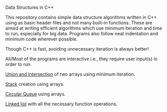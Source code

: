 Data Structures in C++

This repository contains simple data structure algorithms written in C++ using as basic header files and not many built-in functions.
These are aimed at writing efficient algorithms which use minimum iteration and time to run, especially for big data. Programs also follow neat indentation and minimum code wherever possible.

Though C++ is fast, avoiding unnecessary iteration is always better!

All/Most of the programs are interactive i.e., they require user input(s) in order to run.

[Union and Intersection](https://github.com/IAmAFo0l/CPP/blob/master/union_intersection.cpp) of two arrays using minimum iteration.

[Stack](https://github.com/IAmAFo0l/CPP/blob/master/stack.cpp) creation using arrays.

[Circular Queue](https://github.com/IAmAFo0l/CPP/blob/master/cirqueuelar.cpp) using  arrays.

[Linked list](https://github.com/IAmAFo0l/CPP/blob/master/linked_list.cpp) with all the necessary function operations.

